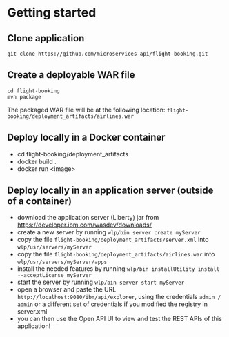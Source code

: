 # Getting started
## Clone application
```
git clone https://github.com/microservices-api/flight-booking.git
```
## Create a deployable WAR file
```
cd flight-booking
mvn package
```
The packaged WAR file will be at the following location: `flight-booking/deployment_artifacts/airlines.war`

## Deploy locally in a Docker container
* cd flight-booking/deployment_artifacts
* docker build .
* docker run &lt;image&gt;

## Deploy locally in an application server (outside of a container)
* download the application server (Liberty) jar from https://developer.ibm.com/wasdev/downloads/
* create a new server by running `wlp/bin server create myServer`
* copy the file `flight-booking/deployment_artifacts/server.xml` into `wlp/usr/servers/myServer`
* copy the file `flight-booking/deployment_artifacts/airlines.war` into `wlp/usr/servers/myServer/apps`
* install the needed features by running `wlp/bin installUtility install --acceptLicense myServer`
* start the server by running `wlp/bin server start myServer`
* open a browser and paste the URL `http://localhost:9080/ibm/api/explorer`, using the credentials `admin / admin` or a different set of credentials if you modified the registry in server.xml
* you can then use the Open API UI to view and test the REST APIs of this application!




